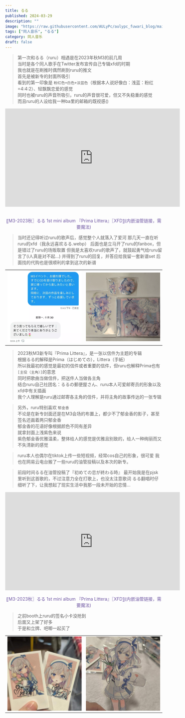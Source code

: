 ```yaml
---
title: るる
published: 2024-03-29
description: ""
image: "https://raw.githubusercontent.com/AULyPc/aulypc_fuwari_blog/main/picture/mypic/data/ruru/1.webp"
tags: ["同人音乐", "るる"]
category: 同人音乐
draft: false
---
```


> 第一次和るる（ruru）相遇是在2023年秋M3的前几周  
> 当时是各个同人歌手在Twitter发布宣传自己专辑xfd的时期  
> 我也就是在刷推时偶然刷到ruru的推文  
> 首先是被新专的封面所吸引  
> 看到的第一印象是 ```粉红色+白色+淡蓝色```（根据本人说好像白：浅蓝：粉红=4:4:2）、轻飘飘恋爱的感觉  
> 同时也被ruru的声音所吸引，ruru的声音很可爱，但又不失稳重的感觉  
> 而且ruru的人设给我一种ba里的邮箱的既视感()  

<div class="video-container">
    <!-- 下面这个iframe即从youtube网站上获取的iframe代码 -->
   <iframe width="560" height="315" src="https://www.youtube.com/embed/j3zoBzN8k-A?si=hCvz_c1IUe-FBAfX" title="YouTube video player" frameborder="0" allow="accelerometer; autoplay; clipboard-write; encrypted-media; gyroscope; picture-in-picture; web-share" referrerpolicy="strict-origin-when-cross-origin" allowfullscreen></iframe>
</div>
<p style="text-align:center"><span style="color:#7058a3; "> 
<br>
〖M3-2023秋〗るる 1st mini album 『Prima Littera』〖XFD〗(内嵌油管链接，需要魔法)</span></p>


> 当时还记得听过ruru的歌声后，感觉整个人就落入了爱河
> 那几天一直在听ruru的xfd（我永远喜欢るる.webp）
> 后面也是立马开了ruru的fanbox，但是错过了ruru的场贩取置
> 但我是太喜欢ruru的歌声了，就鼓起勇气给ruru留言了(i人真是对不起...)
> 并得到了ruru的回复，并答应给我留一套新谱set
> 后面找的代购也是很顺利的拿到这次的新谱

<table><tr>
<td><img src="https://raw.githubusercontent.com/AULyPc/aulypc_fuwari_blog/main/picture/mypic/data/ruru/3.webp" border=0 width=330 height=""></td>
<td><img src="https://raw.githubusercontent.com/AULyPc/aulypc_fuwari_blog/main/picture/mypic/data/ruru/2.webp" border=0 width=330 height=""></td>
</tr></table>

> 2023秋M3新专叫『Prima Littera』，是一张以信件为主题的专辑  
> 根据るる的解释是Prima（はじめての），Littera（手紙）  
> 所以我最初的感觉是最初的信件或者重要的信件，但ruru也解释Prima也有 ```[主役（主角）]```的意思  
> 同时把歌曲当做信件，把送件人当做各主角  
> 结合ruru自己社团名：るるの郵便屋さん、ruru本人可爱邮寄员的形象以及xfd中有关插画  
> 我个人理解是ruru通过邮寄各主角的信件，并将主角的故事传达的一张专辑  

> 另外，ruru特别喜欢 ```郁金香```  
> 不论是在新专封面还是在M3会场的布置上，都少不了郁金香的影子，甚至签名还画着两只郁金香  
> 郁金香的花语好像根据颜色不同有差异  
> 就拿封面上浅紫色来说  
> 紫色郁金香优雅温柔，整体给人的感觉是优雅且别致的，给人一种绚丽而又不失清新的感觉  

> ruru本人也偶尔在tiktok上传一些短视频，经常cos自己的形象，很可爱
> 我也在网易云电台搬了一些ruru的油管投稿以及本次的新专。

> 前段时间るる在油管投稿了『初めての恋が終わる時』
> 最开始我是在pjsk里听到这首歌的，不过注意力全在打歌上，也没太注意歌词
> るる翻唱时仔细听了下，让我想起了现实生活中我那一段未开始的恋情...

<div class="video-container">
    <!-- 下面这个iframe即从youtube网站上获取的iframe代码 -->
    <iframe width="560" height="315" src="https://www.youtube.com/embed/r9lsEc_KOIY?si=o-FfE_FbpxkJcrLZ" title="YouTube video player" frameborder="0" allow="accelerometer; autoplay; clipboard-write; encrypted-media; gyroscope; picture-in-picture; web-share" referrerpolicy="strict-origin-when-cross-origin" allowfullscreen></iframe>
</div>
<p style="text-align:center"><span style="color:#7058a3; "> 〖M3-2023秋〗るる 1st mini album 『Prima Littera』〖XFD〗(内嵌油管链接，需要魔法)</span></p>

> 之前booth上ruru的签名小卡没抢到  
> 后面又上架了好多  
> 于是和立牌、吧唧一起买了  
<table><tr>
<td><img src="https://raw.githubusercontent.com/AULyPc/aulypc_fuwari_blog/main/picture/mypic/data/ruru/ruru_sign.jpg" border=0 width=330 height=""></td>
<td><img src="https://raw.githubusercontent.com/AULyPc/aulypc_fuwari_blog/main/picture/mypic/data/ruru/ruru_lipai.jpg" border=0 width=330 height=""></td>
</tr></table>